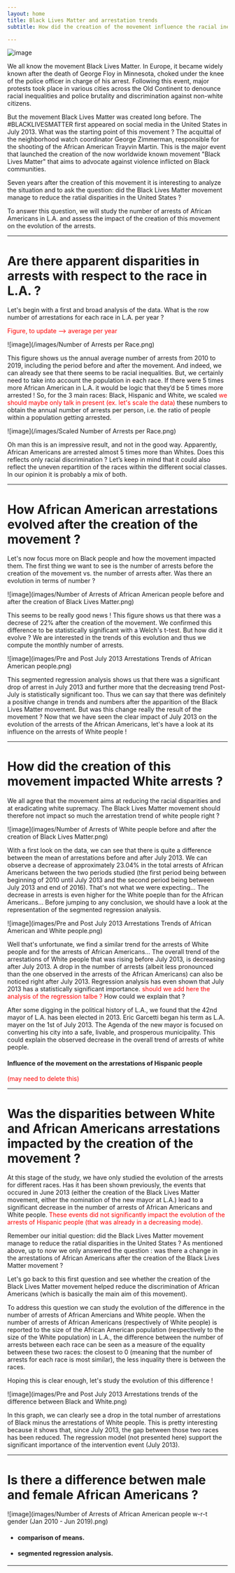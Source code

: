 ```yaml
---
layout: home
title: Black Lives Matter and arrestation trends
subtitle: How did the creation of the movement influence the racial inequalities that African Americans are facing ?

---
```

![image](/images/black-lives-matter.jpg)


We all know the movement Black Lives Matter. In Europe, it became widely known after the death of George Floy in Minnesota, choked under the knee of the police officer in charge of his arrest. Following this event, major protests took place in various cities across the Old Continent to denounce racial inequalities and police brutality and discrimination against non-white citizens. 

But the movement Black Lives Matter was created long before. The \#BLACKLIVESMATTER first appeared on social media in the United States in July 2013. What was the starting point of this movement ? The acquittal of the neighborhood watch coordinator George Zimmerman, responsible for the shooting of the African American Trayvin Martin. This is the major event that launched the creation of the now worldwide known movement "Black Lives Matter" that aims to advocate against violence inflicted on Black communities. 

Seven years after the creation of this movement it is interesting to analyze the situation and to ask the question: did the Black Lives Matter movement manage to reduce the ratial disparities in the United States ?

To answer this question, we will study the number of arrests of African Americans in L.A. and assess the impact of the creation of this movement on the evolution of the arrests. 

___

# Are there apparent disparities in arrests with respect to the race in L.A. ?

Let's begin with a first and broad analysis of the data. What is the row number of arrestations for each race in L.A. per year ?

<span style="color:red"> Figure, to update --> average per year </span>

![image](/images/Number of Arrests per Race.png)
 
This figure shows us the annual average number of arrests from 2010 to 2019, including the period before and after the movement. And indeed, we can already see that there seems to be racial inequalities. But, we certainly need to take into account the population in each race. If there were 5 times more African American in L.A. it would be logic that they’d be 5 times more arrested ! So, for the 3 main races: Black, Hispanic and White, we scaled <span style="color:red"> we should maybe only talk in present (ex. let's scale the data) </span> these numbers to obtain the annual number of arrests per person, i.e. the ratio of people within a population getting arrested.

![image](/images/Scaled Number of Arrests per Race.png)
 
Oh man this is an impressive result, and not in the good way. Apparently, African Americans are arrested almost 5 times more than Whites. Does this reflects only racial discrimination ? Let’s keep in mind that it could also reflect the uneven repartition of the races within the different social classes. In our opinion it is probably a mix of both.

___

# How African American arrestations evolved after the creation of the movement ?

Let's now focus more on Black people and how the movement impacted them. The first thing we want to see is the number of arrests before the creation of the movement vs. the number of arrests after. Was there an evolution in terms of number ?

![image](images/Number of Arrests of African American people before and after the creation of Black Lives Matter.png)

This seems to be really good news ! This figure shows us that there was a decrese of 22% after the creation of the movement. We confirmed this difference to be statistically significant with a Welch's t-test. 
But how did it evolve ? We are interested in the trends of this evolution and thus we compute the monthly number of arrests.

![image](images/Pre and Post July 2013 Arrestations Trends of African American people.png)

This segmented regression analysis shows us that there was a significant drop of arrest in July 2013 and further more that the decreasing trend Post-July is statistically significant too. Thus we can say that there was definitely a positive change in trends and numbers after the apparition of the Black Lives Matter movement. But was this change really the result of the movement ? 
Now that we have seen the clear impact of July 2013 on the evolution of the arrests of the African Americans, let's have a look at its influence on the arrests of White people ! 

___

# How did the creation of this movement impacted White arrests ?

We all agree that the movement aims at reducing the racial disparities and at eradicating white supremacy. The Black Lives Matter movement should therefore not impact so much the arrestation trend of white people right ?

![image](images/Number of Arrests of White people before and after the creation of Black Lives Matter.png)

With a first look on the data, we can see that there is quite a difference between the mean of arrestations before and after July 2013. We can observe a decrease of approximately 23.04% in the total arrests of African Americans between the two periods studied (the first period being between beginning of 2010 until July 2013 and the second period being between July 2013 and end of 2016). That's not what we were expecting... The decrease in arrests is even higher for the White poeple than for the African Americans... Before jumping to any conclusion, we should have a look at the representation of the segmented regression analysis.

![image](images/Pre and Post July 2013 Arrestations Trends of African American and White people.png)

Well that's unfortunate, we find a similar trend for the arrests of White people and for the arrests of African Americans... The overall trend of the arrestations of White people that was rising before July 2013, is decreasing after July 2013. A drop in the number of arrests (albeit less pronounced than the one observed in the arrests of the African Americans) can also be noticed right after July 2013.
Regression analysis has even shown that July 2013 has a statistically significant importance. <span style="color:red">should we add here the analysis of the regression talbe ? </span> How could we explain that ? 

After some digging in the political history of L.A., we found that the 42nd mayor of L.A. has been elected in 2013. Eric Garcetti began his term as L.A. mayer on the 1st of July 2013. The Agenda of the new mayor is focused on converting his city into a safe, livable, and prosperous municipality. This could explain the observed decrease in the overall trend of arrests of white people.  


#### Influence of the movement on the arrestations of Hispanic people 
 
<span style="color:red"> (may need to delete this) </span>

 
 ___

# Was the disparities between White and African Americans arrestations impacted by the creation of the movement ?

At this stage of the study, we have only studied the evolution of the arrests for different races. Has it has been shown previously, the events that occured in June 2013 (either the creation of the Black Lives Matter movement, either the nomination of the new mayor at L.A.) lead to a significant decrease in the number of arrests of African Americans and White people. <span style="color:red"> These events did not significantly impact the evolution of the arrests of Hispanic people (that was already in a decreasing mode). </span>

Remember our initial question: did the Black Lives Matter movement manage to reduce the ratial disparities in the United States ? As mentioned above, up to now we only answered the question : was there a change in the arrestations of African Americans after the creation of the Black Lives Matter movement ? 

Let's go back to this first question and see whether the creation of the Black Lives Matter movement helped reduce the discrimination of African Americans (which is basically the main aim of this movement).

To address this question we can study the evolution of the difference in the number of arrests of African Amercians and White people. When the number of arrests of African Americans (respectively of White people) is reported to the size of the African American population (respectively to the size of the White population) in L.A., the difference between the number of arrests between each race can be seen as a measure of the equality between these two races: the closest to 0 (meaning that the number of arrests for each race is most similar), the less inquality there is between the races. 

Hoping this is clear enough, let's study the evolution of this difference !

![image](images/Pre and Post July 2013 Arrestations trends of the difference between Black and White.png)

In this graph, we can clearly see a drop in the total number of arrestations of Black minus the arrestations of White people. This is pretty interesting because it shows that, since July 2013, the gap between those two races has been reduced. The regression model (not presented here) support the significant importance of the intervention event (July 2013).




___

# Is there a difference betwen male and female African Americans ?

![image](images/Number of Arrests of African American people w-r-t gender (Jan 2010 - Jun 2019).png)



 - #### comparison of means.
 - #### segmented regression analysis.

___


